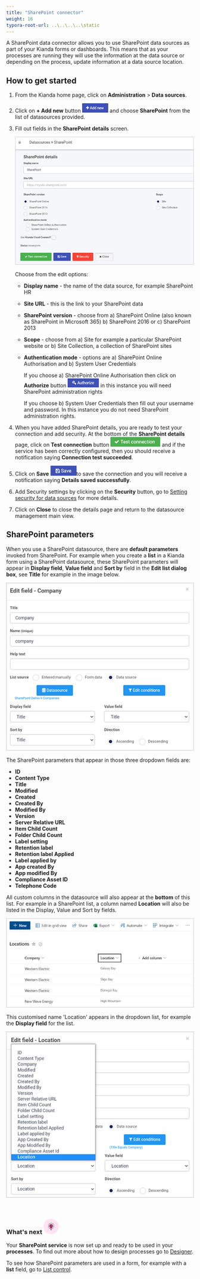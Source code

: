 ```yaml
---
title: "SharePoint connector"
weight: 16
typora-root-url: ..\..\..\..\static
---
```


A SharePoint data connector allows you to use SharePoint data sources as part of your Kianda forms or dashboards. This means that as your processes are running they will use the information at the data source or depending on the process, update information at a data source location. 



## How to get started

1. From the Kianda home page, click on **Administration** > **Data sources**.

2. Click on **+ Add new** button ![Add new data connector button](/images/addnew.png) and choose **SharePoint** from the list of datasources provided.

3. Fill out fields in the **SharePoint details** screen.

   ![Sharepoint datasources](/images/sharepoint-connector.jpg)

   Choose from the edit options:

   - **Display name** - the name of the data source, for example SharePoint HR

   - **Site URL** - this is the link to your SharePoint data 

   - **SharePoint version** - choose from a) SharePoint Online (also known as SharePoint in Microsoft 365) b) SharePoint 2016 or c) SharePoint 2013

   - **Scope** - choose from a) Site for example a particular SharePoint website or b) Site Collection, a collection of SharePoint sites

   - **Authentication mode** - options are a) SharePoint Online Authorisation and b) System User Credentials

     If you choose a) SharePoint Online Authorisation then click on **Authorize** button ![Authorize button](/images/authorize.png) in this instance you will need SharePoint administration rights

     If you choose b) System User Credentials then fill out your username and password. In this instance you do not need SharePoint administration rights.

4. When you have added SharePoint details, you are ready to test your connection and add security. At the bottom of the **SharePoint details** page, click on **Test connection** button ![Test connection for REST Service](/images/test-connection.jpg) and if the service has been correctly configured, then you should receive a notification saying **Connection test succeeded**.

5. Click on **Save** ![Save connection button](/images/save-connection.jpg)to save the connection and you will receive a notification saying **Details saved successfully**.

6. Add Security settings by clicking on the **Security** button, go to [Setting security for data sources](/docs/platform/connectors/#setting-security-for-data-sources) for more details.

7. Click on **Close** to close the details page and return to the datasource management main view.

   

## SharePoint parameters

When you use a SharePoint datasource, there are **default parameters** invoked from SharePoint. For example when you create a **list** in a Kianda form using a SharePoint datasource, these SharePoint parameters will appear in **Display field**, **Value field** and **Sort by** field in the **Edit list dialog box**, see **Title** for example in the image below.

![SharePoint parameters](/images/edit-list-params.jpg)

The SharePoint parameters that appear in those three dropdown fields are:

- **ID**
- **Content Type**
- **Title**
- **Modified**
- **Created**
- **Created By**
- **Modified By**
- **Version**
- **Server Relative URL**
- **Item Child Count**
- **Folder Child Count**
- **Label setting**
- **Retention label**
- **Retention label Applied**
- **Label applied by**
- **App created By**
- **App modified By**
- **Compliance Asset ID**
- **Telephone Code**

All custom columns in the datasource will also appear at the **bottom** of this list. For example in a SharePoint list, a column named **Location** will also be listed in the Display, Value and Sort by fields.

![SharePoint list example](/images/sharepoint-list-field.jpg)

This customised name 'Location' appears in the dropdown list, for example the **Display field** for the list.

![Customised column name example in SharePoint](/images/location-sharepoint-field.jpg)

​     

### What's next  ![Idea icon](/images/18.png) ###

Your **SharePoint service** is now set up and ready to be used in your **processes**. To find out more about how to design processes go to [Designer](/docs/platform/application-designer/designer/).

To see how SharePoint parameters are used in a form, for example with a **list** field, go to [List control](//docs/platform/controls/input/list/#how-to-get-started). 